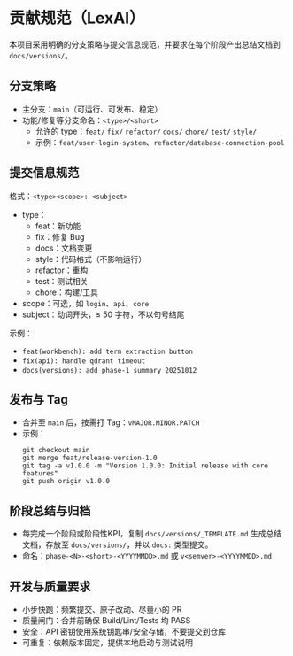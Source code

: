 # 贡献规范（LexAI）

本项目采用明确的分支策略与提交信息规范，并要求在每个阶段产出总结文档到 `docs/versions/`。

## 分支策略
- 主分支：`main`（可运行、可发布、稳定）
- 功能/修复等分支命名：`<type>/<short>`
  - 允许的 type：`feat/` `fix/` `refactor/` `docs/` `chore/` `test/` `style/`
  - 示例：`feat/user-login-system`、`refactor/database-connection-pool`

## 提交信息规范
格式：`<type><scope>: <subject>`
- type：
  - feat：新功能
  - fix：修复 Bug
  - docs：文档变更
  - style：代码格式（不影响运行）
  - refactor：重构
  - test：测试相关
  - chore：构建/工具
- scope：可选，如 `login`、`api`、`core`
- subject：动词开头，≤ 50 字符，不以句号结尾

示例：
- `feat(workbench): add term extraction button`
- `fix(api): handle qdrant timeout`
- `docs(versions): add phase-1 summary 20251012`

## 发布与 Tag
- 合并至 `main` 后，按需打 Tag：`vMAJOR.MINOR.PATCH`
- 示例：
  ```
  git checkout main
  git merge feat/release-version-1.0
  git tag -a v1.0.0 -m "Version 1.0.0: Initial release with core features"
  git push origin v1.0.0
  ```

## 阶段总结与归档
- 每完成一个阶段或阶段性KPI，复制 `docs/versions/_TEMPLATE.md` 生成总结文档，存放至 `docs/versions/`，并以 `docs:` 类型提交。
- 命名：`phase-<N>-<short>-<YYYYMMDD>.md` 或 `v<semver>-<YYYYMMDD>.md`

## 开发与质量要求
- 小步快跑：频繁提交、原子改动、尽量小的 PR
- 质量闸门：合并前确保 Build/Lint/Tests 均 PASS
- 安全：API 密钥使用系统钥匙串/安全存储，不要提交到仓库
- 可重复：依赖版本固定，提供本地启动与测试说明

